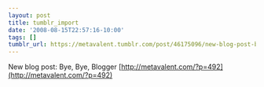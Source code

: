 ```yaml
---
layout: post
title: tumblr_import
date: '2008-08-15T22:57:16-10:00'
tags: []
tumblr_url: https://metavalent.tumblr.com/post/46175096/new-blog-post-bye-bye-blogger
---
```

New blog post: Bye, Bye, Blogger [http://metavalent.com/?p=492](http://metavalent.com/?p=492)

